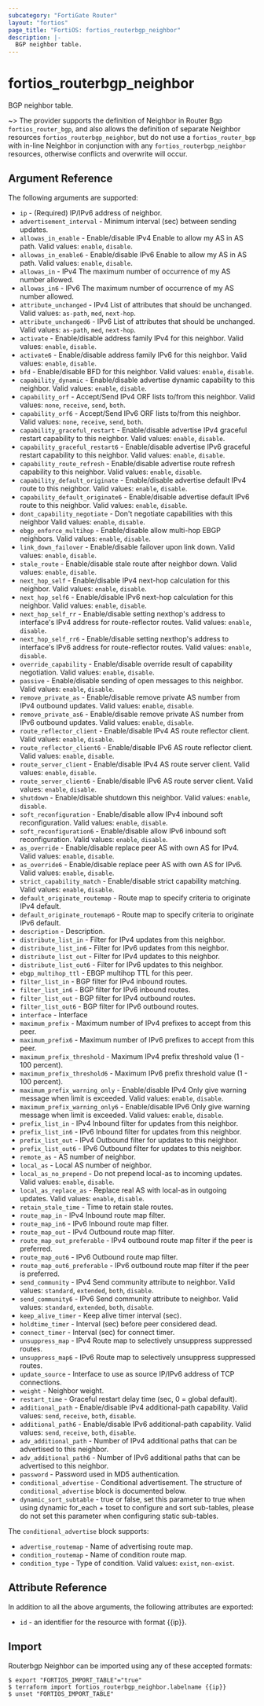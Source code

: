 ```yaml
---
subcategory: "FortiGate Router"
layout: "fortios"
page_title: "FortiOS: fortios_routerbgp_neighbor"
description: |-
  BGP neighbor table.
---
```


# fortios_routerbgp_neighbor
BGP neighbor table.

~> The provider supports the definition of Neighbor in Router Bgp `fortios_router_bgp`, and also allows the definition of separate Neighbor resources `fortios_routerbgp_neighbor`, but do not use a `fortios_router_bgp` with in-line Neighbor in conjunction with any `fortios_routerbgp_neighbor` resources, otherwise conflicts and overwrite will occur.



## Argument Reference

The following arguments are supported:

* `ip` - (Required) IP/IPv6 address of neighbor.
* `advertisement_interval` - Minimum interval (sec) between sending updates.
* `allowas_in_enable` - Enable/disable IPv4 Enable to allow my AS in AS path. Valid values: `enable`, `disable`.
* `allowas_in_enable6` - Enable/disable IPv6 Enable to allow my AS in AS path. Valid values: `enable`, `disable`.
* `allowas_in` - IPv4 The maximum number of occurrence of my AS number allowed.
* `allowas_in6` - IPv6 The maximum number of occurrence of my AS number allowed.
* `attribute_unchanged` - IPv4 List of attributes that should be unchanged. Valid values: `as-path`, `med`, `next-hop`.
* `attribute_unchanged6` - IPv6 List of attributes that should be unchanged. Valid values: `as-path`, `med`, `next-hop`.
* `activate` - Enable/disable address family IPv4 for this neighbor. Valid values: `enable`, `disable`.
* `activate6` - Enable/disable address family IPv6 for this neighbor. Valid values: `enable`, `disable`.
* `bfd` - Enable/disable BFD for this neighbor. Valid values: `enable`, `disable`.
* `capability_dynamic` - Enable/disable advertise dynamic capability to this neighbor. Valid values: `enable`, `disable`.
* `capability_orf` - Accept/Send IPv4 ORF lists to/from this neighbor. Valid values: `none`, `receive`, `send`, `both`.
* `capability_orf6` - Accept/Send IPv6 ORF lists to/from this neighbor. Valid values: `none`, `receive`, `send`, `both`.
* `capability_graceful_restart` - Enable/disable advertise IPv4 graceful restart capability to this neighbor. Valid values: `enable`, `disable`.
* `capability_graceful_restart6` - Enable/disable advertise IPv6 graceful restart capability to this neighbor. Valid values: `enable`, `disable`.
* `capability_route_refresh` - Enable/disable advertise route refresh capability to this neighbor. Valid values: `enable`, `disable`.
* `capability_default_originate` - Enable/disable advertise default IPv4 route to this neighbor. Valid values: `enable`, `disable`.
* `capability_default_originate6` - Enable/disable advertise default IPv6 route to this neighbor. Valid values: `enable`, `disable`.
* `dont_capability_negotiate` - Don't negotiate capabilities with this neighbor Valid values: `enable`, `disable`.
* `ebgp_enforce_multihop` - Enable/disable allow multi-hop EBGP neighbors. Valid values: `enable`, `disable`.
* `link_down_failover` - Enable/disable failover upon link down. Valid values: `enable`, `disable`.
* `stale_route` - Enable/disable stale route after neighbor down. Valid values: `enable`, `disable`.
* `next_hop_self` - Enable/disable IPv4 next-hop calculation for this neighbor. Valid values: `enable`, `disable`.
* `next_hop_self6` - Enable/disable IPv6 next-hop calculation for this neighbor. Valid values: `enable`, `disable`.
* `next_hop_self_rr` - Enable/disable setting nexthop's address to interface's IPv4 address for route-reflector routes. Valid values: `enable`, `disable`.
* `next_hop_self_rr6` - Enable/disable setting nexthop's address to interface's IPv6 address for route-reflector routes. Valid values: `enable`, `disable`.
* `override_capability` - Enable/disable override result of capability negotiation. Valid values: `enable`, `disable`.
* `passive` - Enable/disable sending of open messages to this neighbor. Valid values: `enable`, `disable`.
* `remove_private_as` - Enable/disable remove private AS number from IPv4 outbound updates. Valid values: `enable`, `disable`.
* `remove_private_as6` - Enable/disable remove private AS number from IPv6 outbound updates. Valid values: `enable`, `disable`.
* `route_reflector_client` - Enable/disable IPv4 AS route reflector client. Valid values: `enable`, `disable`.
* `route_reflector_client6` - Enable/disable IPv6 AS route reflector client. Valid values: `enable`, `disable`.
* `route_server_client` - Enable/disable IPv4 AS route server client. Valid values: `enable`, `disable`.
* `route_server_client6` - Enable/disable IPv6 AS route server client. Valid values: `enable`, `disable`.
* `shutdown` - Enable/disable shutdown this neighbor. Valid values: `enable`, `disable`.
* `soft_reconfiguration` - Enable/disable allow IPv4 inbound soft reconfiguration. Valid values: `enable`, `disable`.
* `soft_reconfiguration6` - Enable/disable allow IPv6 inbound soft reconfiguration. Valid values: `enable`, `disable`.
* `as_override` - Enable/disable replace peer AS with own AS for IPv4. Valid values: `enable`, `disable`.
* `as_override6` - Enable/disable replace peer AS with own AS for IPv6. Valid values: `enable`, `disable`.
* `strict_capability_match` - Enable/disable strict capability matching. Valid values: `enable`, `disable`.
* `default_originate_routemap` - Route map to specify criteria to originate IPv4 default.
* `default_originate_routemap6` - Route map to specify criteria to originate IPv6 default.
* `description` - Description.
* `distribute_list_in` - Filter for IPv4 updates from this neighbor.
* `distribute_list_in6` - Filter for IPv6 updates from this neighbor.
* `distribute_list_out` - Filter for IPv4 updates to this neighbor.
* `distribute_list_out6` - Filter for IPv6 updates to this neighbor.
* `ebgp_multihop_ttl` - EBGP multihop TTL for this peer.
* `filter_list_in` - BGP filter for IPv4 inbound routes.
* `filter_list_in6` - BGP filter for IPv6 inbound routes.
* `filter_list_out` - BGP filter for IPv4 outbound routes.
* `filter_list_out6` - BGP filter for IPv6 outbound routes.
* `interface` - Interface
* `maximum_prefix` - Maximum number of IPv4 prefixes to accept from this peer.
* `maximum_prefix6` - Maximum number of IPv6 prefixes to accept from this peer.
* `maximum_prefix_threshold` - Maximum IPv4 prefix threshold value (1 - 100 percent).
* `maximum_prefix_threshold6` - Maximum IPv6 prefix threshold value (1 - 100 percent).
* `maximum_prefix_warning_only` - Enable/disable IPv4 Only give warning message when limit is exceeded. Valid values: `enable`, `disable`.
* `maximum_prefix_warning_only6` - Enable/disable IPv6 Only give warning message when limit is exceeded. Valid values: `enable`, `disable`.
* `prefix_list_in` - IPv4 Inbound filter for updates from this neighbor.
* `prefix_list_in6` - IPv6 Inbound filter for updates from this neighbor.
* `prefix_list_out` - IPv4 Outbound filter for updates to this neighbor.
* `prefix_list_out6` - IPv6 Outbound filter for updates to this neighbor.
* `remote_as` - AS number of neighbor.
* `local_as` - Local AS number of neighbor.
* `local_as_no_prepend` - Do not prepend local-as to incoming updates. Valid values: `enable`, `disable`.
* `local_as_replace_as` - Replace real AS with local-as in outgoing updates. Valid values: `enable`, `disable`.
* `retain_stale_time` - Time to retain stale routes.
* `route_map_in` - IPv4 Inbound route map filter.
* `route_map_in6` - IPv6 Inbound route map filter.
* `route_map_out` - IPv4 Outbound route map filter.
* `route_map_out_preferable` - IPv4 outbound route map filter if the peer is preferred.
* `route_map_out6` - IPv6 Outbound route map filter.
* `route_map_out6_preferable` - IPv6 outbound route map filter if the peer is preferred.
* `send_community` - IPv4 Send community attribute to neighbor. Valid values: `standard`, `extended`, `both`, `disable`.
* `send_community6` - IPv6 Send community attribute to neighbor. Valid values: `standard`, `extended`, `both`, `disable`.
* `keep_alive_timer` - Keep alive timer interval (sec).
* `holdtime_timer` - Interval (sec) before peer considered dead.
* `connect_timer` - Interval (sec) for connect timer.
* `unsuppress_map` - IPv4 Route map to selectively unsuppress suppressed routes.
* `unsuppress_map6` - IPv6 Route map to selectively unsuppress suppressed routes.
* `update_source` - Interface to use as source IP/IPv6 address of TCP connections.
* `weight` - Neighbor weight.
* `restart_time` - Graceful restart delay time (sec, 0 = global default).
* `additional_path` - Enable/disable IPv4 additional-path capability. Valid values: `send`, `receive`, `both`, `disable`.
* `additional_path6` - Enable/disable IPv6 additional-path capability. Valid values: `send`, `receive`, `both`, `disable`.
* `adv_additional_path` - Number of IPv4 additional paths that can be advertised to this neighbor.
* `adv_additional_path6` - Number of IPv6 additional paths that can be advertised to this neighbor.
* `password` - Password used in MD5 authentication.
* `conditional_advertise` - Conditional advertisement. The structure of `conditional_advertise` block is documented below.
* `dynamic_sort_subtable` - true or false, set this parameter to true when using dynamic for_each + toset to configure and sort sub-tables, please do not set this parameter when configuring static sub-tables.

The `conditional_advertise` block supports:

* `advertise_routemap` - Name of advertising route map.
* `condition_routemap` - Name of condition route map.
* `condition_type` - Type of condition. Valid values: `exist`, `non-exist`.


## Attribute Reference

In addition to all the above arguments, the following attributes are exported:
* `id` - an identifier for the resource with format {{ip}}.

## Import

Routerbgp Neighbor can be imported using any of these accepted formats:
```
$ export "FORTIOS_IMPORT_TABLE"="true"
$ terraform import fortios_routerbgp_neighbor.labelname {{ip}}
$ unset "FORTIOS_IMPORT_TABLE"
```
